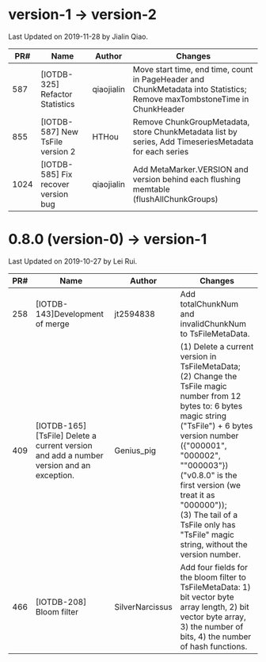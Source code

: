 <!--

    Licensed to the Apache Software Foundation (ASF) under one
    or more contributor license agreements.  See the NOTICE file
    distributed with this work for additional information
    regarding copyright ownership.  The ASF licenses this file
    to you under the Apache License, Version 2.0 (the
    "License"); you may not use this file except in compliance
    with the License.  You may obtain a copy of the License at
    
        http://www.apache.org/licenses/LICENSE-2.0
    
    Unless required by applicable law or agreed to in writing,
    software distributed under the License is distributed on an
    "AS IS" BASIS, WITHOUT WARRANTIES OR CONDITIONS OF ANY
    KIND, either express or implied.  See the License for the
    specific language governing permissions and limitations
    under the License.

-->


# version-1 -> version-2

Last Updated on 2019-11-28 by Jialin Qiao.

| PR#   | Name                                                        | Author          | Changes                                                      |
| ---- | ------------------------------------------------------------ | --------------- | ------------------------------------------------------------ |
| 587  | [IOTDB-325] Refactor Statistics                              | qiaojialin      | Move start time, end time, count in PageHeader and ChunkMetadata into Statistics; Remove maxTombstoneTime in ChunkHeader |
| 855  | [IOTDB-587] New TsFile version 2                             | HTHou           | Remove ChunkGroupMetadata, store ChunkMetadata list by series, Add TimeseriesMetadata for each series |
| 1024 | [IOTDB-585] Fix recover version bug                          | qiaojialin      | Add MetaMarker.VERSION and version behind each flushing memtable (flushAllChunkGroups) |

# 0.8.0 (version-0) -> version-1

Last Updated on 2019-10-27 by Lei Rui.

| PR#   | Name                                                        | Author          | Changes                                                      |
| ---- | ------------------------------------------------------------ | --------------- | ------------------------------------------------------------ |
| 258  | [IOTDB-143]Development of merge                              | jt2594838       | Add totalChunkNum and invalidChunkNum to TsFileMetaData.     |
| 409  | \[IOTDB-165\]\[TsFile\] Delete a current version and add a number version and an exception. | Genius_pig      | (1) Delete a current version in TsFileMetaData; <br />(2) Change the TsFile magic number from 12 bytes to: 6 bytes magic string ("TsFile") + 6 bytes version number ({"000001", "000002", ""000003"}) ("v0.8.0" is the first version (we treat it as "000000"));<br />(3) The tail of a TsFile only has "TsFile" magic string, without the version number. |
| 466  | [IOTDB-208] Bloom filter                                     | SilverNarcissus | Add four fields for the bloom filter to TsFileMetaData: 1) bit vector byte array length, 2) bit vector byte array, 3) the number of bits, 4) the number of hash functions. |





